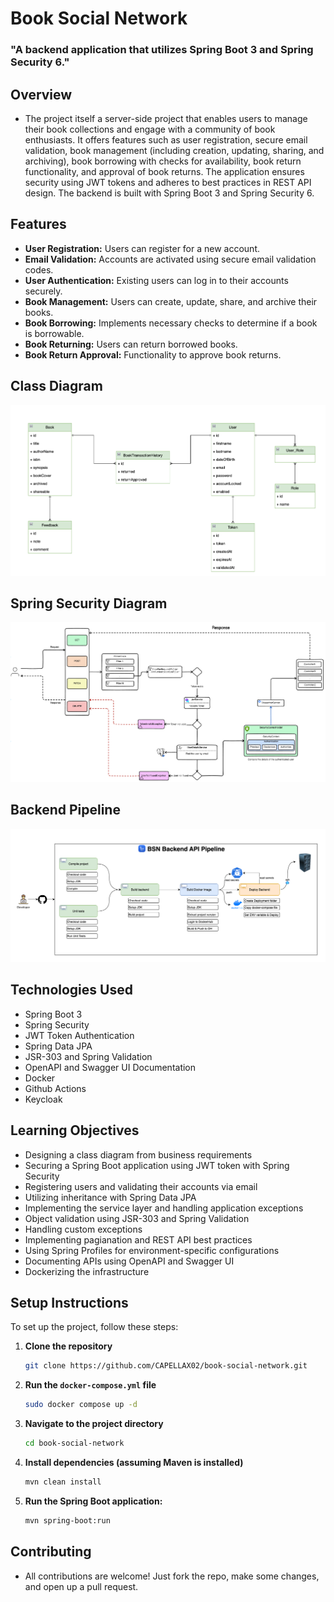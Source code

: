 # Book Social Network

### "A backend application that utilizes Spring Boot 3 and Spring Security 6."

## Overview

-   The project itself a server-side project that enables users to manage their book collections and engage with a community of book enthusiasts. It offers features such as user registration, secure email validation, book management (including creation, updating, sharing, and archiving), book borrowing with checks for availability, book return functionality, and approval of book returns. The application ensures security using JWT tokens and adheres to best practices in REST API design. The backend is built with Spring Boot 3 and Spring Security 6.

## Features

-   **User Registration:** Users can register for a new account.
-   **Email Validation:** Accounts are activated using secure email validation codes.
-   **User Authentication:** Existing users can log in to their accounts securely.
-   **Book Management:** Users can create, update, share, and archive their books.
-   **Book Borrowing:** Implements necessary checks to determine if a book is borrowable.
-   **Book Returning:** Users can return borrowed books.
-   **Book Return Approval:** Functionality to approve book returns.

## Class Diagram

![Class Diagram](src/main/resources/static/class-diagram.png)

## Spring Security Diagram

![Spring Security Diagram](src/main/resources/static/security.png)

## Backend Pipeline

![Backend Pipeline](src/main/resources/static/be-pipeline.png)

## Technologies Used

-   Spring Boot 3
-   Spring Security
-   JWT Token Authentication
-   Spring Data JPA
-   JSR-303 and Spring Validation
-   OpenAPI and Swagger UI Documentation
-   Docker
-   Github Actions
-   Keycloak

## Learning Objectives

-   Designing a class diagram from business requirements
-   Securing a Spring Boot application using JWT token with Spring Security
-   Registering users and validating their accounts via email
-   Utilizing inheritance with Spring Data JPA
-   Implementing the service layer and handling application exceptions
-   Object validation using JSR-303 and Spring Validation
-   Handling custom exceptions
-   Implementing pagianation and REST API best practices
-   Using Spring Profiles for environment-specific configurations
-   Documenting APIs using OpenAPI and Swagger UI
-   Dockerizing the infrastructure
<!-- - CI/CD pipeline & deployment -->

## Setup Instructions

To set up the project, follow these steps:

1. **Clone the repository**
    ```bash
    git clone https://github.com/CAPELLAX02/book-social-network.git
    ```
2. **Run the `docker-compose.yml` file**

    ```bash
    sudo docker compose up -d
    ```

3. **Navigate to the project directory**
    ```bash
    cd book-social-network
    ```
4. **Install dependencies (assuming Maven is installed)**

    ```bash
    mvn clean install
    ```

5. **Run the Spring Boot application:**

   ```bash
   mvn spring-boot:run
   ```

## Contributing

-   All contributions are welcome! Just fork the repo, make some changes, and open up a pull request.

